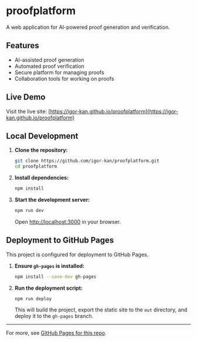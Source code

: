 # proofplatform

A web application for AI-powered proof generation and verification.

## Features

- AI-assisted proof generation
- Automated proof verification
- Secure platform for managing proofs
- Collaboration tools for working on proofs

## Live Demo

Visit the live site: [https://igor-kan.github.io/proofplatform](https://igor-kan.github.io/proofplatform)

## Local Development

1.  **Clone the repository:**
    ```bash
    git clone https://github.com/igor-kan/proofplatform.git
    cd proofplatform
    ```
2.  **Install dependencies:**
    ```bash
    npm install
    ```
3.  **Start the development server:**
    ```bash
    npm run dev
    ```
    Open [http://localhost:3000](http://localhost:3000) in your browser.

## Deployment to GitHub Pages

This project is configured for deployment to GitHub Pages.

1.  **Ensure `gh-pages` is installed:**
    ```bash
    npm install --save-dev gh-pages
    ```
2.  **Run the deployment script:**
    ```bash
    npm run deploy
    ```
    This will build the project, export the static site to the `out` directory, and deploy it to the `gh-pages` branch.

---

For more, see [GitHub Pages for this repo](https://igor-kan.github.io/proofplatform). 
